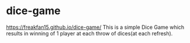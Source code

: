 # dice-game
https://freakfan15.github.io/dice-game/
This is a simple Dice Game which results in winning of 1 player at each throw of dices(at each refresh).
